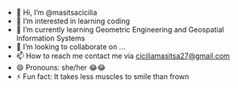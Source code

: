 - 👋 Hi, I’m @masitsacicilia
- 👀 I’m interested in learning coding
- 🌱 I’m currently learning Geometric Engineering and Geospatial Information Systems
- 💞️ I’m looking to collaborate on ...
- 📫 How to reach me contact me via ciciliamasitsa27@gmail.com
- 😄 Pronouns: she/her 😂😂
- ⚡ Fun fact: It takes less muscles to smile than frown

<!---
masitsacicilia/masitsacicilia is a ✨ special ✨ repository because its `README.md` (this file) appears on your GitHub profile.
You can click the Preview link to take a look at your changes.
--->
